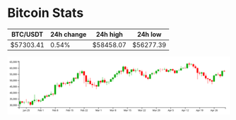 # Bitcoin Stats

BTC/USDT|24h change|24h high|24h low|
|---|---|---|---|
|$57303.41|0.54%|$58458.07|$56277.39|

<img src="./chart.svg">

